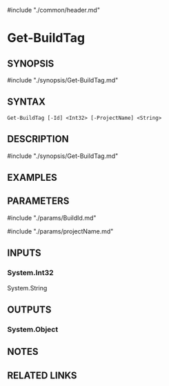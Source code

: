 #include "./common/header.md"

# Get-BuildTag

## SYNOPSIS
#include "./synopsis/Get-BuildTag.md"

## SYNTAX

```
Get-BuildTag [-Id] <Int32> [-ProjectName] <String>
```

## DESCRIPTION
#include "./synopsis/Get-BuildTag.md"

## EXAMPLES

## PARAMETERS

#include "./params/BuildId.md"

#include "./params/projectName.md"

## INPUTS

### System.Int32
System.String


## OUTPUTS

### System.Object

## NOTES

## RELATED LINKS